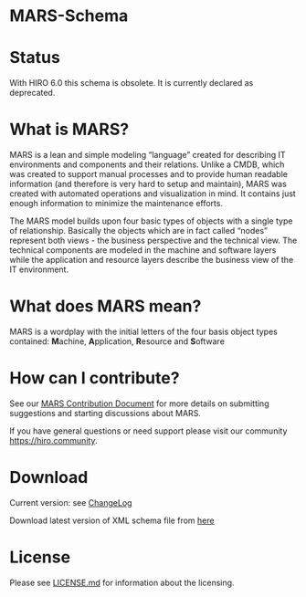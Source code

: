 MARS-Schema
===========

# Status

With HIRO 6.0 this schema is obsolete. It is currently declared as deprecated.

# What is MARS?

MARS is a lean and simple modeling “language” created for describing IT environments and components and their relations. Unlike a CMDB, which was created to support manual processes and to provide human readable information (and therefore is very hard to setup and maintain), MARS was created with automated operations and visualization in mind. It contains just enough information to minimize the maintenance efforts.

The MARS model builds upon four basic types of objects with a single type of relationship. Basically the objects which are in fact called “nodes” represent both views - the business perspective and the technical view. The technical components are modeled in the machine and software layers while the application and resource layers describe the business view of the IT environment.

# What does MARS mean?

MARS is a wordplay with the initial letters of the four basis object types contained: **M**achine, **A**pplication, **R**esource and **S**oftware 


# How can I contribute?

See our [MARS Contribution Document](CONTRIBUTING.md) for more details on submitting suggestions and starting discussions about MARS.

If you have general questions or need support please visit our community https://hiro.community.

# Download

Current version: see [ChangeLog](CHANGELOG.md)

Download latest version of XML schema file from [here](schemas/MARSSchema2013.xsd)

# License

Please see [LICENSE.md](LICENSE.md) for information about the licensing.

